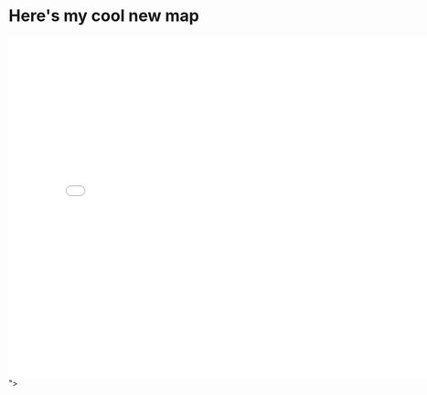 # Here's my cool new map

<iframe width="800" height="600" frameborder="0" allowfullscreen src="<iframe width="800" height="600" frameborder="0" allowfullscreen src="https://arcg.is/Wz4fK"></iframe>"></iframe>

